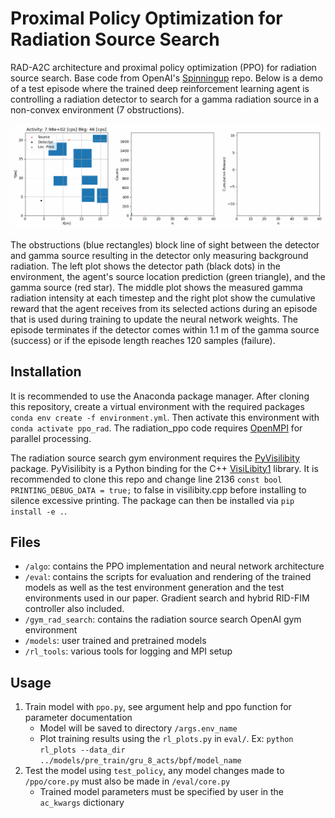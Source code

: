 # Proximal Policy Optimization for Radiation Source Search
RAD-A2C architecture and proximal policy optimization (PPO) for radiation source search. Base code from OpenAI's [Spinningup](https://github.com/openai/spinningup) repo. Below is a demo of a test episode where the trained deep reinforcement learning agent is controlling a radiation detector to search for a gamma radiation source in a non-convex environment (7 obstructions). 


![Radiation Source Search - Animated gif demo](demo/demo.gif)


The obstructions (blue rectangles) block line of sight between the detector and gamma source resulting in the detector only measuring background radiation. The left plot shows the detector path (black dots) in the environment, the agent's source location prediction (green triangle), and the gamma source (red star). The middle plot shows the measured gamma radiation intensity at each timestep and the right plot show the cumulative reward that the agent receives from its selected actions during an episode that is used during training to update the neural network weights. The episode terminates if the detector comes within 1.1 m of the gamma source (success) or if the episode length reaches 120 samples (failure).
## Installation
It is recommended to use the Anaconda package manager. After cloning this repository, create a virtual environment with the required packages `conda env create -f environment.yml`. Then activate this environment with `conda activate ppo_rad`.
The radiation_ppo code requires [OpenMPI](https://www.open-mpi.org/software/ompi/v4.1/) for parallel processing.

The radiation source search gym environment requires the [PyVisilibity](https://github.com/tsaoyu/PyVisiLibity) package. PyVisilibity is a Python binding for the C++ [VisiLibity1](https://github.com/karlobermeyer/VisiLibity1) library. It is recommended to clone this repo and change line 2136 `const bool PRINTING_DEBUG_DATA = true;` to false in visilibity.cpp before installing to silence excessive printing. The package can then be installed via `pip install -e .`. 

## Files
- ``/algo``: contains the PPO implementation and neural network architecture 
- ``/eval``: contains the scripts for evaluation and rendering of the trained models as well as the test environment generation and the test environments used in our paper. Gradient search and hybrid RID-FIM controller also included.
- ``/gym_rad_search``: contains the radiation source search OpenAI gym environment
- ``/models``: user trained and pretrained models
- ``/rl_tools``: various tools for logging and MPI setup
## Usage
1. Train model with ``ppo.py``, see argument help and ppo function for parameter documentation
    - Model will be saved to directory ``/args.env_name``
    - Plot training results using the ``rl_plots.py`` in ``eval/``. Ex: ``python rl_plots --data_dir ../models/pre_train/gru_8_acts/bpf/model_name``
2. Test the model using ``test_policy``, any model changes made to ``/ppo/core.py`` must also be made in ``/eval/core.py``
    - Trained model parameters must be specified by user in the ``ac_kwargs`` dictionary
